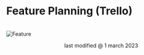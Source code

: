 # Feature Planning (Trello)
\
![Feature](./pic/feature.jpg)
<div style="text-align: center;">last modified @ 1 march 2023</div>
